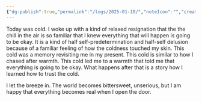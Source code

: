 ```yaml
---
{"dg-publish":true,"permalink":"/logs/2025-01-10/","noteIcon":"","created":"2025-01-10"}
---
```


Today was cold. I woke up with a kind of relaxed resignation that the the chill in the air is so familiar that I knew everything that will happen is going to be okay. It is a kind of half self-predetermination and half-self delusion because of a familiar feeling of how the coldness touched my skin. This cold was a memory revisiting me in my present. This cold is similar to how I chased after warmth. This cold led me to a warmth that told me that everything is going to be okay. What happens after that is a story how I learned how to trust the cold.

I let the breeze in. The world becomes bittersweet, unserious, but I am happy that everything becomes real when I open the door. 